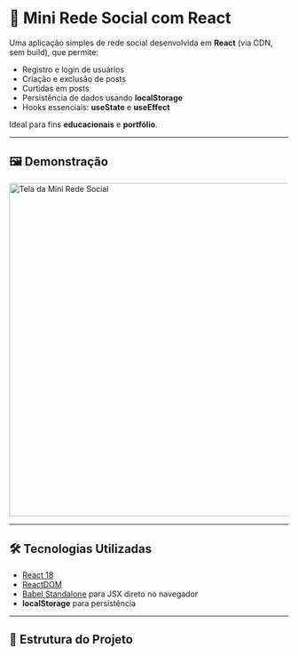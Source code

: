 # 🚀 Mini Rede Social com React

Uma aplicação simples de rede social desenvolvida em **React** (via CDN, sem build), que permite:
- Registro e login de usuários  
- Criação e exclusão de posts  
- Curtidas em posts  
- Persistência de dados usando **localStorage**  
- Hooks essenciais: **useState** e **useEffect**

Ideal para fins **educacionais** e **portfólio**.

---

## 🖼️ Demonstração

<img src="(https://github.com/ProssimalCrost/tech-space_react/blob/48e376952206f519faa09bcbb833518a7f5e72b5/public/Capturar.PNG?raw=true)" alt="Tela da Mini Rede Social" width="600"/>

---

## 🛠️ Tecnologias Utilizadas

- [React 18](https://react.dev/)  
- [ReactDOM](https://react.dev/reference/react-dom)  
- [Babel Standalone](https://babeljs.io/) para JSX direto no navegador  
- **localStorage** para persistência  

---

## 📂 Estrutura do Projeto

